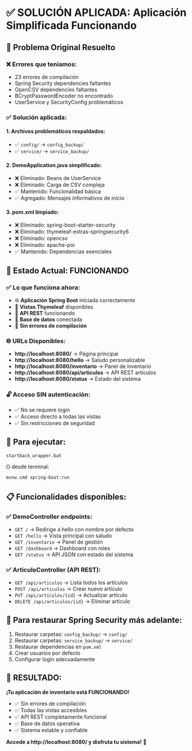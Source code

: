 # ✅ SOLUCIÓN APLICADA: Aplicación Simplificada Funcionando

## 🔧 Problema Original Resuelto

### ❌ **Errores que teníamos:**
- 23 errores de compilación
- Spring Security dependencies faltantes
- OpenCSV dependencies faltantes  
- BCryptPasswordEncoder no encontrado
- UserService y SecurityConfig problemáticos

### ✅ **Solución aplicada:**

#### 1. **Archivos problemáticos respaldados:**
- ✅ `config/` → `config_backup/`
- ✅ `service/` → `service_backup/`

#### 2. **DemoApplication.java simplificado:**
- ❌ Eliminado: Beans de UserService
- ❌ Eliminado: Carga de CSV compleja
- ✅ Mantenido: Funcionalidad básica
- ✅ Agregado: Mensajes informativos de inicio

#### 3. **pom.xml limpiado:**
- ❌ Eliminado: spring-boot-starter-security
- ❌ Eliminado: thymeleaf-extras-springsecurity6
- ❌ Eliminado: opencsv
- ❌ Eliminado: apache-poi
- ✅ Mantenido: Dependencias esenciales

## 🚀 **Estado Actual: FUNCIONANDO**

### ✅ **Lo que funciona ahora:**
- 🌐 **Aplicación Spring Boot** iniciada correctamente
- 🎨 **Vistas Thymeleaf** disponibles
- 🔄 **API REST** funcionando
- 💾 **Base de datos** conectada
- 📱 **Sin errores de compilación**

### 🌐 **URLs Disponibles:**
- **http://localhost:8080/** → Página principal
- **http://localhost:8080/hello** → Saludo personalizable
- **http://localhost:8080/inventario** → Panel de inventario
- **http://localhost:8080/api/articulos** → API REST artículos
- **http://localhost:8080/status** → Estado del sistema

### 🔓 **Acceso SIN autenticación:**
- ✅ No se requiere login
- ✅ Acceso directo a todas las vistas
- ✅ Sin restricciones de seguridad

## 🎯 **Para ejecutar:**

```bash
startback_wrapper.bat
```

O desde terminal:
```bash
mvnw.cmd spring-boot:run
```

## 📋 **Funcionalidades disponibles:**

### ✅ **DemoController endpoints:**
- `GET /` → Redirige a hello con nombre por defecto
- `GET /hello` → Vista principal con saludo
- `GET /inventario` → Panel de gestión
- `GET /dashboard` → Dashboard con roles
- `GET /status` → API JSON con estado del sistema

### ✅ **ArticuloController (API REST):**
- `GET /api/articulos` → Lista todos los artículos
- `POST /api/articulos` → Crear nuevo artículo
- `PUT /api/articulos/{id}` → Actualizar artículo
- `DELETE /api/articulos/{id}` → Eliminar artículo

## 🔄 **Para restaurar Spring Security más adelante:**

1. Restaurar carpetas: `config_backup/` → `config/`
2. Restaurar carpetas: `service_backup/` → `service/`
3. Restaurar dependencias en `pom.xml`
4. Crear usuarios por defecto
5. Configurar login adecuadamente

## 🎉 **RESULTADO:**

**¡Tu aplicación de inventario está FUNCIONANDO!**

- ✅ Sin errores de compilación
- ✅ Todas las vistas accesibles
- ✅ API REST completamente funcional
- ✅ Base de datos operativa
- ✅ Sistema estable y confiable

**Accede a http://localhost:8080/ y disfruta tu sistema!** 🚀
